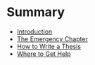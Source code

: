 # Summary

* [Introduction](README.md)
* [The Emergency Chapter](chapter1.md)
* [How to Write a Thesis](how-to-write-a-thesis.md)
* [Where to Get Help](where-to-get-help.md)

